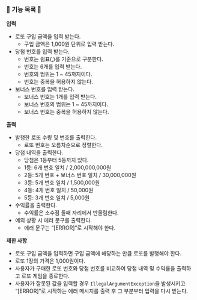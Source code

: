 ### 🚀 기능 목록 🚀

**입력**

- 로또 구입 금액을 입력 받는다.
    - 구입 금액은 1,000원 단위로 입력 받는다.
- 당첨 번호를 입력 받는다.
    - 번호는 쉼표(,)를 기준으로 구분한다.
    - 번호는 6개를 입력 받는다.
    - 번호의 범위는 1 ~ 45까지이다.
    - 번호는 중복을 허용하지 않는다.
- 보너스 번호를 입력 받는다.
    - 보너스 번호는 1개를 입력 받는다.
    - 보너스 번호의 범위는 1 ~ 45까지이다.
    - 보너스 번호는 중복을 허용하지 않는다.

**출력**

- 발행한 로또 수량 및 번호를 출력한다.
    - 로또 번호는 오름차순으로 정렬한다.
- 당첨 내역을 출력한다.
    - 당첨은 1등부터 5등까지 있다.
    - 1등: 6개 번호 일치 / 2,000,000,000원
    - 2등: 5개 번호 + 보너스 번호 일치 / 30,000,000원
    - 3등: 5개 번호 일치 / 1,500,000원
    - 4등: 4개 번호 일치 / 50,000원
    - 5등: 3개 번호 일치 / 5,000원
- 수익률을 출력한다.
    - 수익률은 소수점 둘째 자리에서 반올림한다.
- 예외 상황 시 에러 문구를 출력한다.
    - 에러 문구는 “[ERROR]”로 시작해야 한다.

**제한 사항**

- 로또 구입 금액을 입력하면 구입 금액에 해당하는 만큼 로또를 발행해야 한다.
- 로또 1장의 가격은 1,000원이다.
- 사용자가 구매한 로또 번호와 당첨 번호를 비교하여 당첨 내역 및 수익률을 출력하고 로또 게임을 종료한다.
- 사용자가 잘못된 값을 입력할 경우 `IllegalArgumentException`을 발생시키고 “[ERROR]”로 시작하는 에러 메시지를 출력 후 그 부분부터 입력을 다시 받는다.